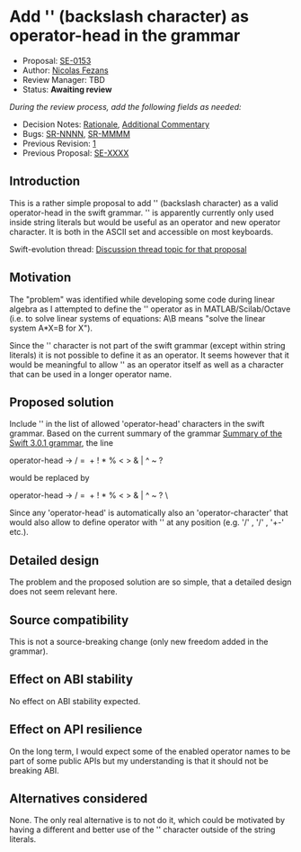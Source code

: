 # Add '\' (backslash character) as operator-head in the grammar

* Proposal: [SE-0153](0153-add_backslash_character_as_operator-head.md)
* Author: [Nicolas Fezans](https://github.com/nicoFe)
* Review Manager: TBD
* Status: **Awaiting review**

*During the review process, add the following fields as needed:*

* Decision Notes: [Rationale](https://lists.swift.org/pipermail/swift-evolution/), [Additional Commentary](https://lists.swift.org/pipermail/swift-evolution/)
* Bugs: [SR-NNNN](https://bugs.swift.org/browse/SR-NNNN), [SR-MMMM](https://bugs.swift.org/browse/SR-MMMM)
* Previous Revision: [1](https://github.com/apple/swift-evolution/blob/...commit-ID.../proposals/NNNN-filename.md)
* Previous Proposal: [SE-XXXX](XXXX-filename.md)

## Introduction

This is a rather simple proposal to add '\' (backslash character) as a valid 
operator-head in the swift grammar. '\' is apparently currently only used inside 
string literals but would be useful as an operator and new operator character. 
It is both in the ASCII set and accessible on most keyboards.

Swift-evolution thread: [Discussion thread topic for that proposal](https://lists.swift.org/pipermail/swift-evolution/Week-of-Mon-20170130/031461.html)

## Motivation

The "problem" was identified while developing some code during linear algebra as
I attempted to define the '\' operator as in MATLAB/Scilab/Octave (i.e. to solve 
linear systems of equations: A\B means "solve the linear system A*X=B for X"). 

Since the '\' character is not part of the swift grammar (except within string 
literals) it is not possible to define it as an operator. It seems however that 
it would be meaningful to allow '\' as an operator itself as well as a character 
that can be used in a longer operator name.

## Proposed solution

Include '\' in the list of allowed 'operator-head' characters in the swift 
grammar. Based on the current summary of the grammar [Summary of the Swift 3.0.1 grammar](https://developer.apple.com/library/content/documentation/Swift/Conceptual/Swift_Programming_Language/zzSummaryOfTheGrammar.html), 
the line

operator-head → /  =  ­  +  !  *  %  <  >  &  |  ^  ~  ?

would be replaced by 

operator-head → /  =  ­  +  !  *  %  <  >  &  |  ^  ~  ? \

Since any 'operator-head' is automatically also an 'operator-character' that 
would also allow to define operator with '\' at any position (e.g. '\/' , '/\' , 
'\+\-' etc.).


## Detailed design

The problem and the proposed solution are so simple, that a detailed design does 
not seem relevant here.

## Source compatibility

This is not a source-breaking change (only new freedom added in the grammar).

## Effect on ABI stability

No effect on ABI stability expected.

## Effect on API resilience

On the long term, I would expect some of the enabled operator names to be part 
of some public APIs but my understanding is that it should not be breaking ABI.

## Alternatives considered

None. The only real alternative is to not do it, which could be motivated by 
having a different and better use of the '\' character outside of the string 
literals.

